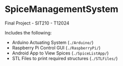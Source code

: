 # SpiceManagementSystem

Final Project - SIT210 - T12024

Includes the following:

- Arduino Actuating System (`./Arduino/`)
- Raspberry Pi Control GUI (`./RaspberryPi/`)
- Android App to View Spices (`./SpiceListApp/`)
- STL Files to print required structures (`./STLFiles/`)
